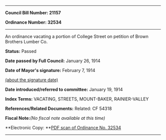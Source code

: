 

********

**Council Bill Number: 21157**
   
**Ordinance Number: 32534**
********

 An ordinance vacating a portion of College Street on petition of Brown Brothers Lumber Co.

**Status:** Passed
   
**Date passed by Full Council:** January 26, 1914
   
**Date of Mayor's signature:** February 7, 1914
   
[(about the signature date)](/~public/approvaldate.htm)
   
   
   
**Date introduced/referred to committee:** January 19, 1914
   
   
**Index Terms:** VACATING, STREETS, MOUNT-BAKER, RAINIER-VALLEY

**References/Related Documents:** Related: CF 54318

**Fiscal Note:**_(No fiscal note available at this time)_

**Electronic Copy: **[PDF scan of Ordinance No. 32534](/~archives/Ordinances/Ord_32534.pdf)

********

